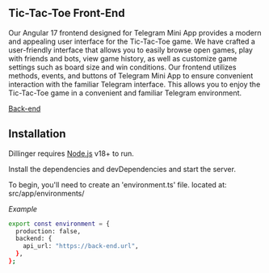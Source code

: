 ## Tic-Tac-Toe Front-End

Our Angular 17 frontend designed for Telegram Mini App provides a modern and appealing user interface for the Tic-Tac-Toe game. We have crafted a user-friendly interface that allows you to easily browse open games, play with friends and bots, view game history, as well as customize game settings such as board size and win conditions. Our frontend utilizes methods, events, and buttons of Telegram Mini App to ensure convenient interaction with the familiar Telegram interface. This allows you to enjoy the Tic-Tac-Toe game in a convenient and familiar Telegram environment.

[Back-end](https://github.com/kylaran/-TicTacToeBackEnd/)

## Installation

Dillinger requires [Node.js](https://nodejs.org/) v18+ to run.

Install the dependencies and devDependencies and start the server.

To begin, you'll need to create an 'environment.ts' file. located at: src/app/environments/

_Example_
```sh
export const environment = {
  production: false,
  backend: {
    api_url: "https://back-end.url",
  },
};
```

